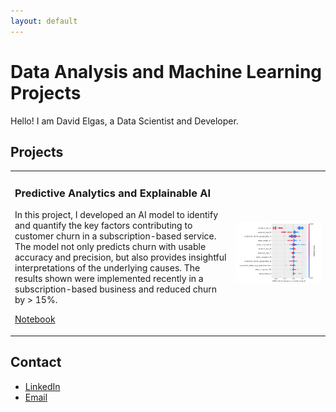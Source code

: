 ```yaml
---
layout: default
---
```


# Data Analysis and Machine Learning Projects

Hello! I am David Elgas, a Data Scientist and Developer.

## Projects

<table>
  <tr>
    <td style="width: 70%;">
      <h3>Predictive Analytics and Explainable AI</h3>
      <p>In this project, I developed an AI model to identify and quantify the key factors contributing to customer churn in a subscription-based service. The model not only predicts churn with usable accuracy and precision, but also provides insightful interpretations of the underlying causes. The results shown were implemented recently in a subscription-based business and reduced churn by > 15%.</p>
      <p><a href="https://github.com/davidelgas/DataSciencePortfolio/tree/main/Predictive_Modeling_with_sklearn/notebooks">Notebook</a></p>
    </td>
    <td style="width: 30%;">
      <img src="https://github.com/davidelgas/davidelgas.github.io/blob/main/images/shapley.png" alt="Predictive Analytics" width="100%" />
    </td>
  </tr>
  <!-- Add more projects as needed -->
</table>

## Contact
- [LinkedIn](https://www.linkedin.com/in/davidelgas/)
- [Email](mailto:davidelgas@hotmail.com)
